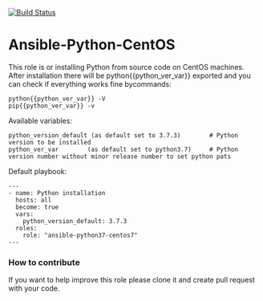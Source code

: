 [![Build Status](https://travis-ci.com/narbutas/ansible-python37-centos7.svg?branch=master)](https://travis-ci.com/narbutas/ansible-python37-centos7)

# Ansible-Python-CentOS

This role is or installing Python from source code on CentOS machines.
After installation there will be python{{python_ver_var}} exported and you can check if everything works fine bycommands:
```
python{{python_ver_var}} -V
pip{{python_ver_var}} -v
```

Available variables:
```
python_version_default (as default set to 3.7.3)        # Python version to be installed
python_ver_var        (as default set to python3.7)     # Python version number without minor release number to set python pats
```

Default playbook:
```
---
- name: Python installation
  hosts: all
  become: true
  vars:
    python_version_default: 3.7.3
  roles:
    role: "ansible-python37-centos7"
---
```

### How to contribute
If you want to help improve this role please clone it and create pull request with your code.
